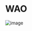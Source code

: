 # WAO

![image](https://user-images.githubusercontent.com/55965962/204682248-c9e40d3b-bdc0-48cf-8aa9-b3c7a0c4b52c.png)

